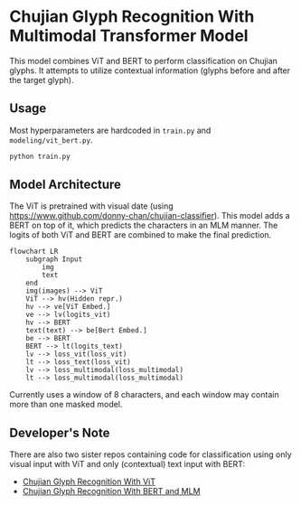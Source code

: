 # Chujian Glyph Recognition With Multimodal Transformer Model

This model combines ViT and BERT to perform classification on Chujian glyphs. It attempts to utilize contextual information (glyphs before and after the target glyph).

## Usage

Most hyperparameters are hardcoded in `train.py` and `modeling/vit_bert.py`.

```bash
python train.py
```

## Model Architecture

The ViT is pretrained with visual date (using <https://www.github.com/donny-chan/chujian-classifier>). This model adds a BERT on top of it, which predicts the characters in an MLM manner. The logits of both ViT and BERT are combined to make the final prediction.

```mermaid
flowchart LR
    subgraph Input
        img
        text
    end
    img(images) --> ViT
    ViT --> hv(Hidden repr.)
    hv --> ve[ViT Embed.]
    ve --> lv(logits_vit)
    hv --> BERT
    text(text) --> be[Bert Embed.]
    be --> BERT
    BERT --> lt(logits_text)
    lv --> loss_vit(loss_vit)
    lt --> loss_text(loss_vit)
    lv --> loss_multimodal(loss_multimodal)
    lt --> loss_multimodal(loss_multimodal)
```

Currently uses a window of 8 characters, and each window may contain more than one masked model.

## Developer's Note

There are also two sister repos containing code for classification using only visual input with ViT and only (contextual) text input with BERT:

- [Chujian Glyph Recognition With ViT](https://www.github.com/donny-chan/chujian-classifier)
- [Chujian Glyph Recognition With BERT and MLM](https://www.github.com/donny-chan/chujian-bert)
